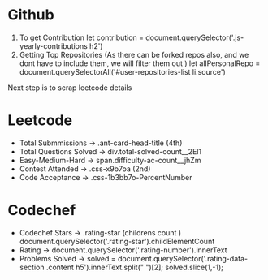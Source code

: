# Github 

1. To get Contribution 
let contribution = document.querySelector('.js-yearly-contributions h2')
2. Getting Top Repositories
(As there can be forked repos also, and we dont have to include them, we will filter them out )
let allPersonalRepo = document.querySelectorAll('#user-repositories-list li.source')

Next step is to scrap leetcode details 

# Leetcode 
- Total Submmissions -> .ant-card-head-title (4th)
- Total Questions Solved -> div.total-solved-count__2El1
- Easy-Medium-Hard -> span.difficulty-ac-count__jhZm
- Contest Attended -> .css-x9b7oa (2nd)
- Code Acceptance -> .css-1b3bb7o-PercentNumber

# Codechef 
- Codechef Stars -> .rating-star (childrens count )  document.querySelector('.rating-star').childElementCount
- Rating -> document.querySelector('.rating-number').innerText
- Problems Solved -> solved = document.querySelector('.rating-data-section .content h5').innerText.split(" ")[2];
                    solved.slice(1,-1);